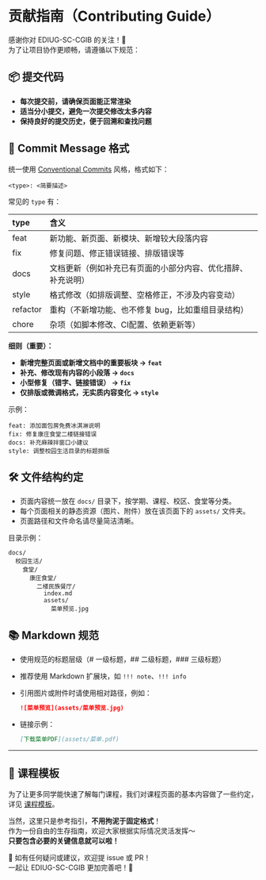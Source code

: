 # 贡献指南（Contributing Guide）

感谢你对 EDIUG-SC-CGIB 的关注！🥳  
为了让项目协作更顺畅，请遵循以下规范：

## 📦 提交代码

- **每次提交前，请确保页面能正常渲染**
- **适当分小提交，避免一次提交修改太多内容**
- **保持良好的提交历史，便于回溯和查找问题**

## 📝 Commit Message 格式

统一使用 [Conventional Commits](https://www.conventionalcommits.org/zh-hans/v1.0.0/) 风格，格式如下：

```
<type>: <简要描述>
```

常见的 `type` 有：

| type | 含义 |
|:----|:----|
| feat | 新功能、新页面、新模块、新增较大段落内容 |
| fix | 修复问题、修正错误链接、排版错误等 |
| docs | 文档更新（例如补充已有页面的小部分内容、优化措辞、补充说明） |
| style | 格式修改（如排版调整、空格修正，不涉及内容变动） |
| refactor | 重构（不新增功能、也不修复 bug，比如重组目录结构） |
| chore | 杂项（如脚本修改、CI配置、依赖更新等） |

**细则（重要）：**

- **新增完整页面或新增文档中的重要板块 → `feat`**
- **补充、修改现有内容的小段落 → `docs`**
- **小型修复（错字、链接错误） → `fix`**
- **仅排版或微调格式，无实质内容变化 → `style`**

示例：

```
feat: 添加面包房免费冰淇淋说明
fix: 修复康庄食堂二楼链接错误
docs: 补充麻辣拌窗口小建议
style: 调整校园生活目录的标题排版
```

## 🛠️ 文件结构约定

- 页面内容统一放在 `docs/` 目录下，按学期、课程、校区、食堂等分类。
- 每个页面相关的静态资源（图片、附件）放在该页面下的 `assets/` 文件夹。
- 页面路径和文件命名请尽量简洁清晰。

目录示例：

```
docs/
  校园生活/
    食堂/
      康庄食堂/
        二楼民族餐厅/
          index.md
          assets/
            菜单预览.jpg
```

## 📚 Markdown 规范

- 使用规范的标题层级（# 一级标题，## 二级标题，### 三级标题）
- 推荐使用 Markdown 扩展块，如 `!!! note`、`!!! info`
- 引用图片或附件时请使用相对路径，例如：

  ```markdown
  ![菜单预览](assets/菜单预览.jpg)
  ```

- 链接示例：

  ```markdown
  [下载菜单PDF](assets/菜单.pdf)
  ```

---

## 📖 课程模板

为了让更多同学能快速了解每门课程，我们对课程页面的基本内容做了一些约定，详见 [课程模板](课程模板.md)。

当然，这里只是参考指引，**不用拘泥于固定格式**！  
作为一份自由的生存指南，欢迎大家根据实际情况灵活发挥～  
**只要包含必要的关键信息就可以啦！**


💬 如有任何疑问或建议，欢迎提 issue 或 PR！  
一起让 EDIUG-SC-CGIB 更加完善吧！🌟